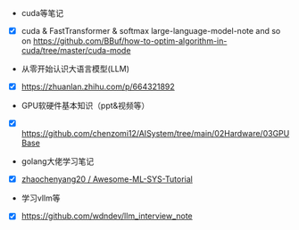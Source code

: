 - cuda等笔记
- [x] cuda & FastTransformer & softmax large-language-model-note and so on 	  https://github.com/BBuf/how-to-optim-algorithm-in-cuda/tree/master/cuda-mode
- 从零开始认识大语言模型(LLM)
- [x] https://zhuanlan.zhihu.com/p/664321892
- GPU软硬件基本知识（ppt&视频等）
- [x] https://github.com/chenzomi12/AISystem/tree/main/02Hardware/03GPUBase
- golang大佬学习笔记
- [x] [zhaochenyang20 / Awesome-ML-SYS-Tutorial](https://github.com/zhaochenyang20/Awesome-ML-SYS-Tutorial)
- 学习vllm等
- [x] https://github.com/wdndev/llm_interview_note
